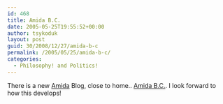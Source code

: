 ```yaml
---
id: 468
title: Amida B.C.
date: 2005-05-25T19:55:52+00:00
author: tsykoduk
layout: post
guid: 30/2008/12/27/amida-b-c
permalink: /2005/05/25/amida-b-c/
categories:
  - Philosophy! and Politics!
---
```

<p>There is a new <a href="http://www.wsu.edu:8080/~dee/GLOSSARY/AMIDA.HTM">Amida</a> Blog, close to home.. <a href="http://amidatrust.typepad.com/amidabc/">Amida B.C.</a>. I look forward to how this develops!</p>